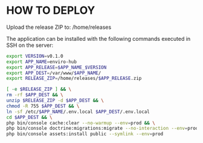 # HOW TO DEPLOY

Upload the release ZIP to:
/home/releases

The application can be installed with the following commands executed in SSH on the server:

```` sh
export VERSION=v0.1.0
export APP_NAME=enviro-hub
export APP_RELEASE=$APP_NAME_$VERSION
export APP_DEST=/var/www/$APP_NAME/
export RELEASE_ZIP=/home/releases/$APP_RELEASE.zip

[ -e $RELEASE_ZIP ] && \
rm -rf $APP_DEST && \
unzip $RELEASE_ZIP -d $APP_DEST && \
chmod -R 755 $APP_DEST && \
ln -sf /etc/$APP_NAME/.env.local $APP_DEST/.env.local
cd $APP_DEST && \
php bin/console cache:clear --no-warmup --env=prod && \
php bin/console doctrine:migrations:migrate --no-interaction --env=prod && \
php bin/console assets:install public --symlink --env=prod
````
